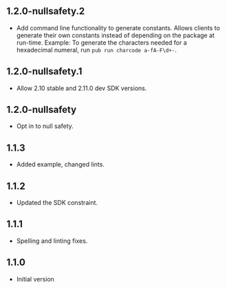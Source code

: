 ## 1.2.0-nullsafety.2

- Add command line functionality to generate constants.
  Allows clients to generate their own constants instead of
  depending on the package at run-time.
  Example: To generate the characters needed
  for a hexadecimal numeral, run `pub run charcode a-fA-F\d+-`.

## 1.2.0-nullsafety.1

- Allow 2.10 stable and 2.11.0 dev SDK versions.

## 1.2.0-nullsafety

- Opt in to null safety.

## 1.1.3

- Added example, changed lints.

## 1.1.2

- Updated the SDK constraint.

## 1.1.1

- Spelling and linting fixes.

## 1.1.0

- Initial version
